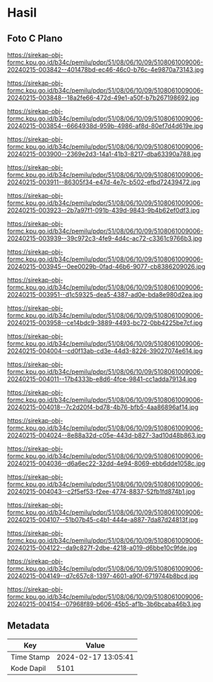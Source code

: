 # Hasil

## Foto C Plano

https://sirekap-obj-formc.kpu.go.id/b34c/pemilu/pdpr/51/08/06/10/09/5108061009006-20240215-003842--401478bd-ec46-46c0-b76c-4e9870a73143.jpg

https://sirekap-obj-formc.kpu.go.id/b34c/pemilu/pdpr/51/08/06/10/09/5108061009006-20240215-003848--18a2fe66-472d-49e1-a50f-b7b267198692.jpg

https://sirekap-obj-formc.kpu.go.id/b34c/pemilu/pdpr/51/08/06/10/09/5108061009006-20240215-003854--6664938d-959b-4986-af8d-80ef7d4d619e.jpg

https://sirekap-obj-formc.kpu.go.id/b34c/pemilu/pdpr/51/08/06/10/09/5108061009006-20240215-003900--2369e2d3-14a1-41b3-8217-dba63390a788.jpg

https://sirekap-obj-formc.kpu.go.id/b34c/pemilu/pdpr/51/08/06/10/09/5108061009006-20240215-003911--86305f34-e47d-4e7c-b502-efbd72439472.jpg

https://sirekap-obj-formc.kpu.go.id/b34c/pemilu/pdpr/51/08/06/10/09/5108061009006-20240215-003923--2b7a97f1-091b-439d-9843-9b4b62ef0df3.jpg

https://sirekap-obj-formc.kpu.go.id/b34c/pemilu/pdpr/51/08/06/10/09/5108061009006-20240215-003939--39c972c3-4fe9-4d4c-ac72-c3361c9766b3.jpg

https://sirekap-obj-formc.kpu.go.id/b34c/pemilu/pdpr/51/08/06/10/09/5108061009006-20240215-003945--0ee0029b-0fad-46b6-9077-cb8386209026.jpg

https://sirekap-obj-formc.kpu.go.id/b34c/pemilu/pdpr/51/08/06/10/09/5108061009006-20240215-003951--d1c59325-dea5-4387-ad0e-bda8e980d2ea.jpg

https://sirekap-obj-formc.kpu.go.id/b34c/pemilu/pdpr/51/08/06/10/09/5108061009006-20240215-003958--ce14bdc9-3889-4493-bc72-0bb4225be7cf.jpg

https://sirekap-obj-formc.kpu.go.id/b34c/pemilu/pdpr/51/08/06/10/09/5108061009006-20240215-004004--cd0f13ab-cd3e-44d3-8226-39027074e614.jpg

https://sirekap-obj-formc.kpu.go.id/b34c/pemilu/pdpr/51/08/06/10/09/5108061009006-20240215-004011--17b4333b-e8d6-4fce-9841-cc1adda79134.jpg

https://sirekap-obj-formc.kpu.go.id/b34c/pemilu/pdpr/51/08/06/10/09/5108061009006-20240215-004018--7c2d20f4-bd78-4b76-bfb5-4aa86896af14.jpg

https://sirekap-obj-formc.kpu.go.id/b34c/pemilu/pdpr/51/08/06/10/09/5108061009006-20240215-004024--8e88a32d-c05e-443d-b827-3ad10d48b863.jpg

https://sirekap-obj-formc.kpu.go.id/b34c/pemilu/pdpr/51/08/06/10/09/5108061009006-20240215-004036--d6a6ec22-32dd-4e94-8069-ebb6dde1058c.jpg

https://sirekap-obj-formc.kpu.go.id/b34c/pemilu/pdpr/51/08/06/10/09/5108061009006-20240215-004043--c2f5ef53-f2ee-4774-8837-52fb1fd874b1.jpg

https://sirekap-obj-formc.kpu.go.id/b34c/pemilu/pdpr/51/08/06/10/09/5108061009006-20240215-004107--51b07b45-c4b1-444e-a887-7da87d24813f.jpg

https://sirekap-obj-formc.kpu.go.id/b34c/pemilu/pdpr/51/08/06/10/09/5108061009006-20240215-004122--da9c827f-2dbe-4218-a019-d6bbe10c9fde.jpg

https://sirekap-obj-formc.kpu.go.id/b34c/pemilu/pdpr/51/08/06/10/09/5108061009006-20240215-004149--d7c657c8-1397-4601-a90f-6719744b8bcd.jpg

https://sirekap-obj-formc.kpu.go.id/b34c/pemilu/pdpr/51/08/06/10/09/5108061009006-20240215-004154--07968f89-b606-45b5-af1b-3b6bcaba46b3.jpg


## Metadata

| Key        | Value               |
| ---------- | ------------------- |
| Time Stamp | 2024-02-17 13:05:41 |
| Kode Dapil | 5101                |



